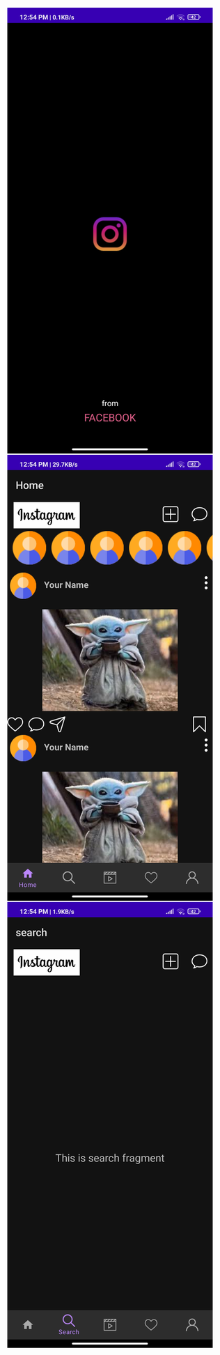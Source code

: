 ![alt text](ScreenShots/FrontPage.jpg)
![alt text](ScreenShots/HomePage.jpg)
![alt text](ScreenShots/SearchPage.jpg)
